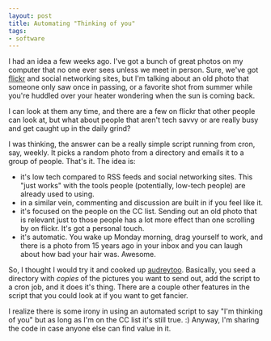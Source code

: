 ```yaml
---
layout: post
title: Automating "Thinking of you"
tags:
- software
---
```

<p>I had an idea a few weeks ago.  I've got a bunch of great photos on my computer that no one ever sees unless we meet in person.  Sure, we've got <a href="http://www.flickr.com/">flickr</a> and social networking sites, but I'm talking about an old photo that someone only saw once in passing, or a favorite shot from summer while you're huddled over your heater wondering when the sun is coming back.</p>
<p>I can look at them any time, and there are a few on flickr that other people can look at, but what about people that aren't tech savvy or are really busy and get caught up in the daily grind?</p>
<p>I was thinking, the answer can be a really simple script running from cron, say, weekly.  It picks a random photo from a directory and emails it to a group of people.  That's it.  The idea is:</p>
<ul>
<li>it's low tech compared to RSS feeds and social networking sites.  This "just works" with the tools people (potentially, low-tech people) are already used to using.</li>
<li>in a similar vein, commenting and discussion are built in if you feel like it.</li>
<li>it's focused on the people on the CC list.  Sending out an old photo that is relevant just to those people has a lot more effect than one scrolling by on flickr.  It's got a personal touch.</li>
<li>it's automatic.  You wake up Monday morning, drag yourself to work, and there is a photo from 15 years ago in your inbox and you can laugh about how bad your hair was.  Awesome.</li>
</ul>
<p>So, I thought I would try it and cooked up <a href="https://github.com/clouserw/scripts/blob/master/audreytoo.py">audreytoo</a>.  Basically, you seed a directory with <em>copies</em> of the pictures you want to send out, add the script to a cron job, and it does it's thing.  There are a couple other features in the script that you could look at if you want to get fancier.</p>
<p>I realize there is some irony in using an automated script to say "I'm thinking of you" but as long as I'm on the CC list it's still true. :)  Anyway, I'm sharing the code in case anyone else can find value in it.</p>
